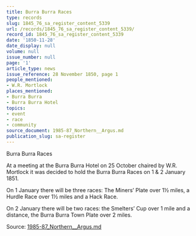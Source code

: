 ```yaml
---
title: Burra Burra Races
type: records
slug: 1845_76_sa_register_content_5339
url: /records/1845_76_sa_register_content_5339/
record_id: 1845_76_sa_register_content_5339
date: '1850-11-28'
date_display: null
volume: null
issue_number: null
page: '1'
article_type: news
issue_reference: 28 November 1850, page 1
people_mentioned:
- W.R. Mortlock
places_mentioned:
- Burra Burra
- Burra Burra Hotel
topics:
- event
- race
- community
source_document: 1985-87_Northern__Argus.md
publication_slug: sa-register
---
```


Burra Burra Races

At a meeting at the Burra Burra Hotel on 25 October chaired by W.R. Mortlock it was decided to hold the Burra Burra Races on 1 & 2 January 1851.

On 1 January there will be three races: The Miners’ Plate over 1½ miles, a Hurdle Race over 1½ miles and a Hack Race.

On 2 January there will be two races: the Smelters’ Cup over 1 mile and a distance, the Burra Burra Town Plate over 2 miles.

Source: [1985-87_Northern__Argus.md](/downloads/markdown/1985-87_Northern__Argus.md)
